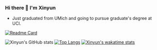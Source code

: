 ### Hi there 👋 I'm Xinyun
- Just graduated from UMich and going to pursue graduate's degree at UCI.

[![Readme Card](https://github-readme-stats.vercel.app/api/pin/?username=Billmvp73&repo=441-sailors)](https://github.com/anuraghazra/github-readme-stats)

![Xinyun's GitHub stats](https://github-readme-stats.vercel.app/api?username=xinyunshen&show_icons=true&theme=tokyonight&count_private=true)
[![Top Langs](https://github-readme-stats.vercel.app/api/top-langs/?username=xinyunshen&layout=compact&theme=tokyonight)](https://github.com/anuraghazra/github-readme-stats)
[![Xinyun's wakatime stats](https://github-readme-stats.vercel.app/api/wakatime?username=xinyunshen&theme=tokyonight)](https://github.com/anuraghazra/github-readme-stats)

<!--
**XinyunShen/XinyunSHEN** is a ✨ _special_ ✨ repository because its `README.md` (this file) appears on your GitHub profile.

Here are some ideas to get you started:

- 🔭 I’m currently working on ...
- 🌱 I’m currently learning ...
- 👯 I’m looking to collaborate on ...
- 🤔 I’m looking for help with ...
- 💬 Ask me about ...
- 📫 How to reach me: ...
- 😄 Pronouns: ...
- ⚡ Fun fact: ...
-->

